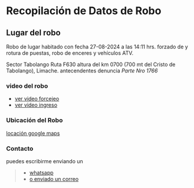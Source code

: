 # Recopilación de Datos de Robo

## Lugar del robo

Robo de lugar habitado con fecha 27-08-2024 a las 14:11 hrs. forzado de y rotura de
puestas, robo de enceres y vehículos ATV.

Sector Tabolango Ruta F630 altura del km 0700 (700 mt del Cristo de Tabolango), Limache.
antecendentes denuncia _Parte *Nro 1766*_

### video del robo

- [ver video forcejeo](./VIDEO_2024-08-27_14.11hrs_inicio_robo.mp4)
- [ver video ingreso](./VIDEO_2024-08-27_14.14hrs_acceso_forzado.mp4)

### Ubicación del Robo

[locación google maps](https://maps.app.goo.gl/58wpxTvFEtXESE5K9)

### Contacto

puedes escribirme enviando un

> - [whatsapp](https://wa.me/56948611376?text=Por%20el%20asunto%20del%20robo)
> - [o enviado un correo](mailto:crcamposn@gmail.com?subject=Información%20Robo&cc=ccamposn@minenergia.cl)

